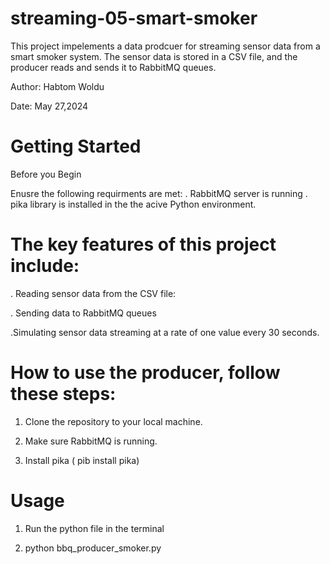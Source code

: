 # streaming-05-smart-smoker
This project impelements a data prodcuer for streaming sensor data from a smart smoker system. The sensor data is stored in a CSV file, and the producer reads and sends it to RabbitMQ queues. 

Author: Habtom Woldu

Date: May 27,2024
# Getting Started 


Before you Begin

Enusre the following requirments are met:
. RabbitMQ server is running
. pika library is installed in the the acive Python environment.

# The key features of this project include:
. Reading sensor data from the CSV file:

. Sending data to RabbitMQ queues 

.Simulating sensor data streaming at a rate of one value every 30 seconds.

# How to use the producer, follow these steps:
1. Clone the repository to your local machine.
   
3. Make sure RabbitMQ is running.
   
5. Install pika ( pib install pika)

# Usage
1. Run the python file in the terminal
   
3. python bbq_producer_smoker.py
